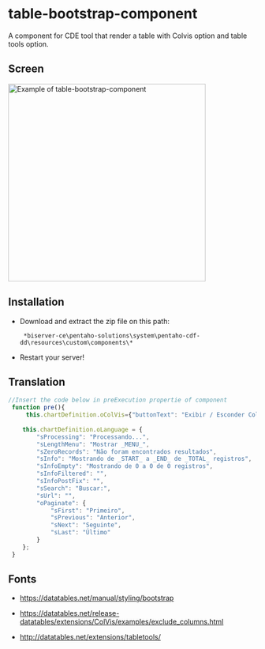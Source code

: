 table-bootstrap-component
=========================

A component for CDE tool that render a table with Colvis option and table tools option.

## Screen 

<img src="https://raw.githubusercontent.com/fernandommota/table-bootstrap-component/master/images/screen.png" alt="Example of table-bootstrap-component" title="Table Bootstrap Component" align="center" height="400"/>

## Installation 

 - Download and extract the zip file on this path:
 
        *biserver-ce\pentaho-solutions\system\pentaho-cdf-dd\resources\custom\components\*
 
 - Restart your server!


## Translation 
```JavaScript
//Insert the code below in preExecution propertie of component
 function pre(){
     this.chartDefinition.oColVis={"buttonText": "Exibir / Esconder Colunas"};
   
 	this.chartDefinition.oLanguage = {
 		"sProcessing": "Processando...",
 		"sLengthMenu": "Mostrar _MENU_", 
 		"sZeroRecords": "Não foram encontrados resultados",
 		"sInfo": "Mostrando de _START_ a _END_ de _TOTAL_ registros",
 		"sInfoEmpty": "Mostrando de 0 a 0 de 0 registros",
 		"sInfoFiltered": "",
 		"sInfoPostFix": "",
 		"sSearch": "Buscar:",
 		"sUrl": "",
 		"oPaginate": {
 			"sFirst": "Primeiro",
 			"sPrevious": "Anterior",
 			"sNext": "Seguinte",
 			"sLast": "Último" 
 		}
 	};
 }
```
## Fonts

 - https://datatables.net/manual/styling/bootstrap

 - https://datatables.net/release-datatables/extensions/ColVis/examples/exclude_columns.html

 - http://datatables.net/extensions/tabletools/

 
